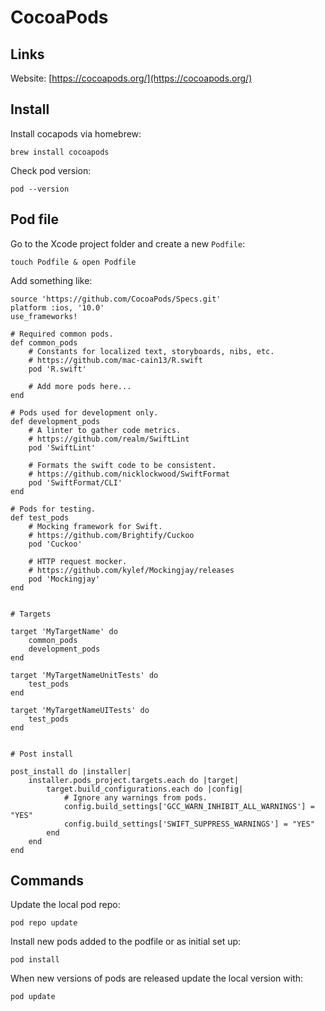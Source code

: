 CocoaPods
===


## Links

Website: [https://cocoapods.org/](https://cocoapods.org/)

## Install

Install cocapods via homebrew:

	brew install cocoapods

Check pod version:

	pod --version

## Pod file

Go to the Xcode project folder and create a new `Podfile`:

	touch Podfile & open Podfile

Add something like:

```
source 'https://github.com/CocoaPods/Specs.git'
platform :ios, '10.0'
use_frameworks!

# Required common pods.
def common_pods
	# Constants for localized text, storyboards, nibs, etc.
	# https://github.com/mac-cain13/R.swift
	pod 'R.swift'
	
	# Add more pods here...
end

# Pods used for development only.
def development_pods
	# A linter to gather code metrics.
	# https://github.com/realm/SwiftLint
	pod 'SwiftLint'

	# Formats the swift code to be consistent.
	# https://github.com/nicklockwood/SwiftFormat
	pod 'SwiftFormat/CLI'
end

# Pods for testing.
def test_pods
	# Mocking framework for Swift.
	# https://github.com/Brightify/Cuckoo
	pod 'Cuckoo'

	# HTTP request mocker.
	# https://github.com/kylef/Mockingjay/releases
	pod 'Mockingjay'
end


# Targets

target 'MyTargetName' do
	common_pods
	development_pods
end

target 'MyTargetNameUnitTests' do
	test_pods
end

target 'MyTargetNameUITests' do
	test_pods
end


# Post install

post_install do |installer|
	installer.pods_project.targets.each do |target|
		target.build_configurations.each do |config|
			# Ignore any warnings from pods.
			config.build_settings['GCC_WARN_INHIBIT_ALL_WARNINGS'] = "YES"
			config.build_settings['SWIFT_SUPPRESS_WARNINGS'] = "YES"
		end
	end
end
```

## Commands

Update the local pod repo:

	pod repo update
	
Install new pods added to the podfile or as initial set up:

	pod install

When new versions of pods are released update the local version with:

	pod update	

